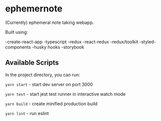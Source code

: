 # ephemernote

(Currently) ephemeral note taking webapp.

Built using:

-create-react-app
-typescript
-redux
-react-redux
-redux/toolkit
-styled-components
-husky hooks
-storybook

## Available Scripts

In the project directory, you can run:

`yarn start` - start dev server on port 3000

`yarn test` - start jest test runner in interactive watch mode

`yarn build` - create minified production build

`yarn lint` - run eslint
